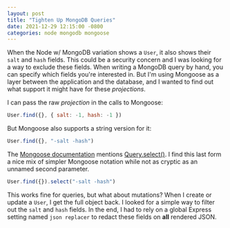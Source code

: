 ```yaml
---
layout: post
title: "Tighten Up MongoDB Queries"
date: 2021-12-29 12:15:00 -0800
categories: node mongodb mongoose
---
```

When the Node w/ MongoDB variation shows a `User`, it also shows their `salt`
and `hash` fields.  This could be a security concern and I was looking for a way
to exclude these fields.  When writing a MongoDB query by hand, you can specify
which fields you're interested in.  But I'm using Mongoose as a layer between
the application and the database, and I wanted to find out what support it might
have for these _projections_.

I can pass the raw _projection_ in the calls to Mongoose:

```javascript
User.find({}, { salt: -1, hash: -1 })
```

But Mongoose also supports a string version for it:

```javascript
User.find({}, "-salt -hash")
```

The [Mongoose documentation](https://mongoosejs.com/docs/queries.html) mentions
[Query.select()](https://mongoosejs.com/docs/api.html#query_Query-select).  I
find this last form a nice mix of simpler Mongoose notation while not as cryptic
as an unnamed second parameter.

```javascript
User.find({}).select("-salt -hash")
```

This works fine for queries, but what about mutations?  When I create or update
a `User`, I get the full object back.  I looked for a simple way to filter out
the `salt` and `hash` fields.  In the end, I had to rely on a global Express
setting named `json replacer` to redact these fields on **all** rendered JSON.
